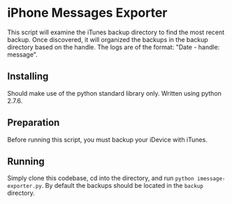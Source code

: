 # iPhone Messages Exporter

This script will examine the iTunes backup directory to find the most recent backup. Once discovered, it will organized the backups in the backup directory based on the handle. The logs are of the format: "Date - handle: message".

## Installing

Should make use of the python standard library only. Written using python 2.7.6.

## Preparation

Before running this script, you must backup your iDevice with iTunes.

## Running

Simply clone this codebase, cd into the directory, and run ```python imessage-exporter.py```. By default the backups should be located in the ```backup``` directory.
